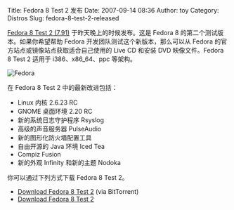 Title: Fedora 8 Test 2 发布
Date: 2007-09-14 08:36
Author: toy
Category: Distros
Slug: fedora-8-test-2-released

[Fedora 8 Test 2
(7.91)](https://www.redhat.com/archives/fedora-test-list/2007-September/msg00291.html)
于昨天晚上的时候发布。这是 Fedora 8 的第二个测试版本。如果你希望帮助
Fedora 开发团队测试这个新版本，那么可以从 Fedora
的官方站点或镜像站点获取适合自己使用的 Live CD 和安装 DVD
映像文件。Fedora 8 Test 2 适用于 i386、x86\_64、ppc 等架构。

![Fedora](http://i.linuxtoy.org/i/2007/04/fedoralogo.jpg)

在 Fedora 8 Test 2 中的最新改进包括：

-   Linux 内核 2.6.23 RC
-   GNOME 桌面环境 2.20 RC
-   新的系统日志守护程序 Rsyslog
-   高级的声音服务器 PulseAudio
-   新的图形化防火墙配置工具
-   自由开源的 Java 环境 Iced Tea
-   Compiz Fusion
-   新的外观 Infinity 和新的主题 Nodoka

你可以通过下列方式下载 Fedora 8 Test 2。

- [Download Fedora 8 Test 2](http://torrent.fedoraproject.org/) (via
BitTorrent)  
- [Download Fedora 8 Test
2](http://mirrors.fedoraproject.org/publiclist/Fedora/7.91/)

